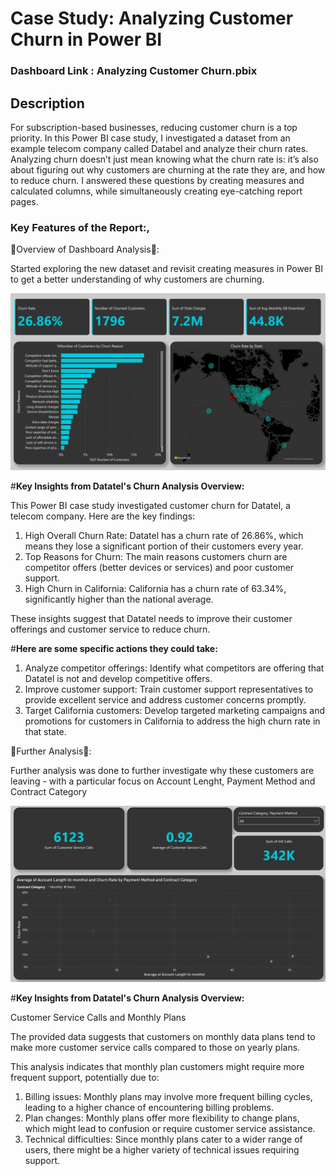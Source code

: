 # Case Study: Analyzing Customer Churn in Power BI

### Dashboard Link : Analyzing Customer Churn.pbix

## Description
For subscription-based businesses, reducing customer churn is a top priority. In this Power BI case study, I investigated a dataset from an example telecom company called Databel and analyze their churn rates. Analyzing churn doesn’t just mean knowing what the churn rate is: it’s also about figuring out why customers are churning at the rate they are, and how to reduce churn. I answered these questions by creating measures and calculated columns, while simultaneously creating eye-catching report pages.


### **Key Features of the Report:**,

📌Overview of Dashboard Analysis📌:
 
Started exploring the new dataset and revisit creating measures in Power BI to get a better understanding of why customers are churning.

![Overview of Dashboard](https://github.com/Mndated1995/Customer-Churn-Analysis---POWER-BI/blob/main/Overview%20of%20Project.png)

#**Key Insights from Datatel's Churn Analysis Overview:**

This Power BI case study investigated customer churn for Datatel, a telecom company. Here are the key findings:

1. High Overall Churn Rate: Datatel has a churn rate of 26.86%, which means they lose a significant portion of their customers every year.
2. Top Reasons for Churn: The main reasons customers churn are competitor offers (better devices or services) and poor customer support.
3. High Churn in California: California has a churn rate of 63.34%, significantly higher than the national average.


These insights suggest that Datatel needs to improve their customer offerings and customer service to reduce churn. 

#**Here are some specific actions they could take:**

1. Analyze competitor offerings: Identify what competitors are offering that Datatel is not and develop competitive offers.
2. Improve customer support: Train customer support representatives to provide excellent service and address customer concerns promptly.
3. Target California customers: Develop targeted marketing campaigns and promotions for customers in California to address the high churn rate in that state.
        









📌Further Analysis📌: 

Further analysis was done to further investigate why these customers are leaving - with a particular focus on Account Lenght, Payment Method and Contract Category

![Payment Overview](https://github.com/Mndated1995/Customer-Churn-Analysis---POWER-BI/blob/main/Payment%20Overview.png)

#**Key Insights from Datatel's Churn Analysis Overview:**

Customer Service Calls and Monthly Plans

The provided data suggests that customers on monthly data plans tend to make more customer service calls compared to those on yearly plans.

This analysis indicates that monthly plan customers might require more frequent support, potentially due to:

1. Billing issues: Monthly plans may involve more frequent billing cycles, leading to a higher chance of encountering billing problems.
2. Plan changes: Monthly plans offer more flexibility to change plans, which might lead to confusion or require customer service assistance.
3. Technical difficulties: Since monthly plans cater to a wider range of users, there might be a higher variety of technical issues requiring support.

